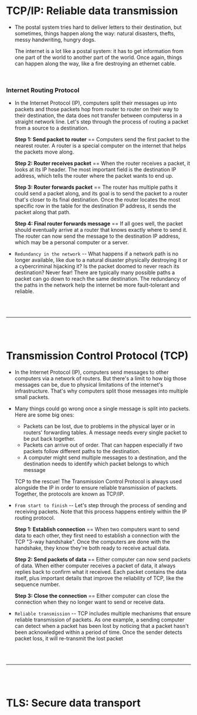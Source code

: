 # TCP/IP: Reliable data transmission

- The postal system tries hard to deliver letters to their destination, but sometimes, things happen along the way: natural disasters, thefts, messy handwriting, hungry dogs.

  The internet is a lot like a postal system: it has to get information from one part of the world to another part of the world. Once again, things can happen along the way, like a fire destroying an ethernet cable.
  
<br>

### Internet Routing Protocol

- In the Internet Protocol (IP), computers split their messages up into packets and those packets hop from router to router on their way to their destination, the data does not transfer between computerss in a straight network line. Let's step through the process of routing a packet from a source to a destination.

  __Step 1: Send packet to router__ == Computers send the first packet to the nearest router. A router is a special computer on the internet that helps the packets move along.
  
  __Step 2: Router receives packet__ == When the router receives a packet, it looks at its IP header. The most important field is the destination IP address, which tells the router where the packet wants to end up.
  
  __Step 3: Router forwards packet__ == The router has multiple paths it could send a packet along, and its goal is to send the packet to a router that's closer to its final destination. Once the router locates the most specific row in the table for the destination IP address, it sends the packet along that path.
  
  __Step 4: Final router forwards message__ == If all goes well, the packet should eventually arrive at a router that knows exactly where to send it. The router can now send the message to the destination IP address, which may be a personal computer or a server.

- `Redundancy in the network` -- What happens if a network path is no longer available, like due to a natural disaster physically destroying it or a cybercriminal hijacking it? Is the packet doomed to never reach its destination? Never fear! There are typically many possible paths a packet can go down to reach the same destination. The redundancy of the paths in the network help the internet be more fault-tolerant and reliable.

<br>
<br>

---

<br>
<br>


# Transmission Control Protocol (TCP)

- In the Internet Protocol (IP), computers send messages to other computers via a network of routers. But there's a limit to how big those messages can be, due to physical limitations of the internet's infrastructure. That's why computers split those messages into multiple small packets.

- Many things could go wrong once a single message is split into packets. Here are some big ones:
  - Packets can be lost, due to problems in the physical layer or in routers' forwarding tables. A message needs every single packet to be put back together.
  - Packets can arrive out of order. That can happen especially if two packets follow different paths to the destination.
  - A computer might send multiple messages to a destination, and the destination needs to identify which packet belongs to which message
  
  TCP to the rescue! The Transmission Control Protocol is always used alongside the IP in order to ensure reliable transmission of packets. Together, the protocols are known as TCP/IP.

- `From start to finish` -- Let's step through the process of sending and receiving packets. Note that this process happens entirely within the IP routing protocol.

  __Step 1: Establish connection__ == When two computers want to send data to each other, they first need to establish a connection with the TCP "3-way handshake". Once the computers are done with the handshake, they know they're both ready to receive actual data.
  
  __Step 2: Send packets of data__ == Either computer can now send packets of data. When either computer receives a packet of data, it always replies back to confirm what it received. Each packet contains the data itself, plus important details that improve the reliability of TCP, like the sequence number.
  
  __Step 3: Close the connection__ == Either computer can close the connection when they no longer want to send or receive data.

- `Reliable transmission` -- TCP includes multiple mechanisms that ensure reliable transmission of packets.
As one example, a sending computer can detect when a packet has been lost by noticing that a packet hasn't been acknowledged within a period of time. Once the sender detects packet loss, it will re-transmit the lost packet

<bR>
<br>
  
---

<br>
<br>

# TLS: Secure data transport
